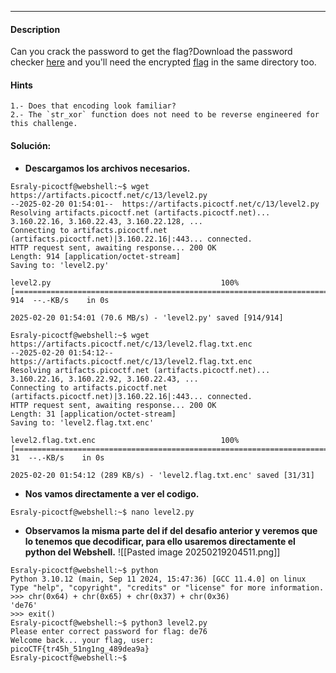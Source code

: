---
#### Description
Can you crack the password to get the flag?Download the password checker [here](https://artifacts.picoctf.net/c/13/level2.py) and you'll need the encrypted [flag](https://artifacts.picoctf.net/c/13/level2.flag.txt.enc) in the same directory too.

#### Hints 
```
1.- Does that encoding look familiar?
2.- The `str_xor` function does not need to be reverse engineered for this challenge.
```

#### Solución:
- **Descargamos los archivos necesarios.**
```
Esraly-picoctf@webshell:~$ wget https://artifacts.picoctf.net/c/13/level2.py
--2025-02-20 01:54:01--  https://artifacts.picoctf.net/c/13/level2.py
Resolving artifacts.picoctf.net (artifacts.picoctf.net)... 3.160.22.16, 3.160.22.43, 3.160.22.128, ...
Connecting to artifacts.picoctf.net (artifacts.picoctf.net)|3.160.22.16|:443... connected.
HTTP request sent, awaiting response... 200 OK
Length: 914 [application/octet-stream]
Saving to: 'level2.py'

level2.py                                      100%[===================================================================================================>]     914  --.-KB/s    in 0s      

2025-02-20 01:54:01 (70.6 MB/s) - 'level2.py' saved [914/914]

Esraly-picoctf@webshell:~$ wget https://artifacts.picoctf.net/c/13/level2.flag.txt.enc
--2025-02-20 01:54:12--  https://artifacts.picoctf.net/c/13/level2.flag.txt.enc
Resolving artifacts.picoctf.net (artifacts.picoctf.net)... 3.160.22.16, 3.160.22.92, 3.160.22.43, ...
Connecting to artifacts.picoctf.net (artifacts.picoctf.net)|3.160.22.16|:443... connected.
HTTP request sent, awaiting response... 200 OK
Length: 31 [application/octet-stream]
Saving to: 'level2.flag.txt.enc'

level2.flag.txt.enc                            100%[===================================================================================================>]      31  --.-KB/s    in 0s      

2025-02-20 01:54:12 (289 KB/s) - 'level2.flag.txt.enc' saved [31/31]

```
- **Nos vamos directamente a ver el codigo.**
```
Esraly-picoctf@webshell:~$ nano level2.py 
```
- **Observamos la misma parte del if del desafio anterior y veremos que lo tenemos que decodificar, para ello usaremos directamente el python del Webshell.**
![[Pasted image 20250219204511.png]]
```
Esraly-picoctf@webshell:~$ python
Python 3.10.12 (main, Sep 11 2024, 15:47:36) [GCC 11.4.0] on linux
Type "help", "copyright", "credits" or "license" for more information.
>>> chr(0x64) + chr(0x65) + chr(0x37) + chr(0x36)
'de76'
>>> exit()
Esraly-picoctf@webshell:~$ python3 level2.py 
Please enter correct password for flag: de76
Welcome back... your flag, user:
picoCTF{tr45h_51ng1ng_489dea9a}
Esraly-picoctf@webshell:~$ 
```

